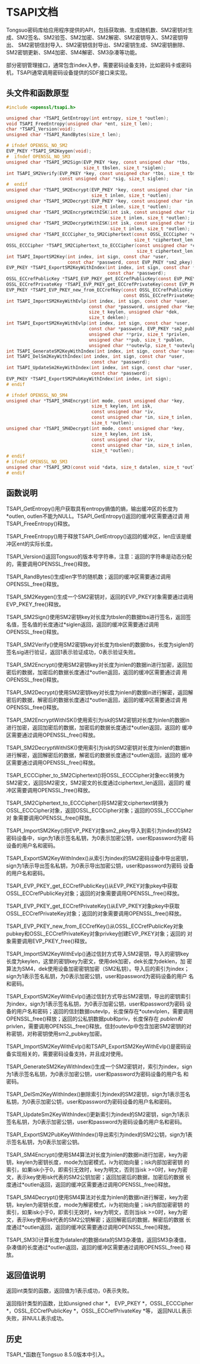 # TSAPI文档

Tongsuo密码库给应用程序提供的API，包括获取熵、生成随机数、SM2密钥对生成、SM2签名、SM2验签、SM2加密、SM2解密、SM2密钥导入、SM2密钥导出、
SM2密钥信封导入、SM2密钥信封导出、SM2密钥生成、SM2密钥删除、SM2密钥更新、SM4加密、SM4解密、SM3杂凑等功能。

部分密钥管理接口，通常包含index入参，需要密码设备支持，比如密码卡或密码机，TSAPI通常调用密码设备提供的SDF接口来实现。

## 头文件和函数原型

```c
#include <openssl/tsapi.h>

unsigned char *TSAPI_GetEntropy(int entropy, size_t *outlen);
void TSAPI_FreeEntropy(unsigned char *ent, size_t len);
char *TSAPI_Version(void);
unsigned char *TSAPI_RandBytes(size_t len);

# ifndef OPENSSL_NO_SM2
EVP_PKEY *TSAPI_SM2Keygen(void);
#  ifndef OPENSSL_NO_SM3
unsigned char *TSAPI_SM2Sign(EVP_PKEY *key, const unsigned char *tbs,
                             size_t tbslen, size_t *siglen);
int TSAPI_SM2Verify(EVP_PKEY *key, const unsigned char *tbs, size_t tbslen,
                    const unsigned char *sig, size_t siglen);
#  endif
unsigned char *TSAPI_SM2Encrypt(EVP_PKEY *key, const unsigned char *in,
                                size_t inlen, size_t *outlen);
unsigned char *TSAPI_SM2Decrypt(EVP_PKEY *key, const unsigned char *in,
                                size_t inlen, size_t *outlen);
unsigned char *TSAPI_SM2EncryptWithISK(int isk, const unsigned char *in,
                                       size_t inlen, size_t *outlen);
unsigned char *TSAPI_SM2DecryptWithISK(int isk, const unsigned char *in,
                                       size_t inlen, size_t *outlen);
unsigned char *TSAPI_ECCCipher_to_SM2Ciphertext(const OSSL_ECCCipher *ecc,
                                                size_t *ciphertext_len);
OSSL_ECCCipher *TSAPI_SM2Ciphertext_to_ECCCipher(const unsigned char *ciphertext,
                                                 size_t ciphertext_len);
int TSAPI_ImportSM2Key(int index, int sign, const char *user,
                       const char *password, const EVP_PKEY *sm2_pkey);
EVP_PKEY *TSAPI_ExportSM2KeyWithIndex(int index, int sign, const char *user,
                                      const char *password);
OSSL_ECCrefPublicKey *TSAPI_EVP_PKEY_get_ECCrefPublicKey(const EVP_PKEY *pkey);
OSSL_ECCrefPrivateKey *TSAPI_EVP_PKEY_get_ECCrefPrivateKey(const EVP_PKEY *pkey);
EVP_PKEY *TSAPI_EVP_PKEY_new_from_ECCrefKey(const OSSL_ECCrefPublicKey *pubkey,
                                            const OSSL_ECCrefPrivateKey *privkey);
int TSAPI_ImportSM2KeyWithEvlp(int index, int sign, const char *user,
                               const char *password, unsigned char *key,
                               size_t keylen, unsigned char *dek,
                               size_t deklen);
int TSAPI_ExportSM2KeyWithEvlp(int index, int sign, const char *user,
                               const char *password, EVP_PKEY *sm2_pubkey,
                               unsigned char **priv, size_t *privlen,
                               unsigned char **pub, size_t *publen,
                               unsigned char **outevlp, size_t *outevlplen);
int TSAPI_GenerateSM2KeyWithIndex(int index, int sign, const char *user, const char *password);
int TSAPI_DelSm2KeyWithIndex(int index, int sign, const char *user,
                                const char *password);
int TSAPI_UpdateSm2KeyWithIndex(int index, int sign, const char *user,
                                const char *password);
EVP_PKEY *TSAPI_ExportSM2PubKeyWithIndex(int index, int sign);
# endif

# ifndef OPENSSL_NO_SM4
unsigned char *TSAPI_SM4Encrypt(int mode, const unsigned char *key,
                                size_t keylen, int isk,
                                const unsigned char *iv,
                                const unsigned char *in, size_t inlen,
                                size_t *outlen);
unsigned char *TSAPI_SM4Decrypt(int mode, const unsigned char *key,
                                size_t keylen, int isk,
                                const unsigned char *iv,
                                const unsigned char *in, size_t inlen,
                                size_t *outlen);
# endif
# ifndef OPENSSL_NO_SM3
unsigned char *TSAPI_SM3(const void *data, size_t datalen, size_t *outlen);
# endif
```

## 函数说明

TSAPI_GetEntropy()用户获取具有entropy熵值的熵，输出缓冲区的长度为*outlen, outlen不能为NULL。TSAPI_GetEntropy()返回的缓冲区需要通过调
用TSAPI_FreeEntropy()释放。

TSAPI_FreeEntropy()用于释放TSAPI_GetEntropy()返回的缓冲区，len应该是缓冲区ent的实际长度。

TSAPI_Version()返回Tongsuo的版本号字符串，注意：返回的字符串是动态分配的，需要调用OPENSSL_free()释放。

TSAPI_RandBytes()生成len字节的随机数；返回的缓冲区需要通过调用OPENSSL_free()释放。

TSAPI_SM2Keygen()生成一个SM2密钥对，返回的EVP_PKEY对象需要通过调用EVP_PKEY_free()释放。

TSAPI_SM2Sign()使用SM2密钥key对长度为tbslen的数据tbs进行签名，返回签名值，签名值的长度通过*siglen返回，返回的缓冲区需要通过调用
OPENSSL_free()释放。

TSAPI_SM2Verify()使用SM2密钥key对长度为tbslen的数据tbs，长度为siglen的签名sig进行验证，返回1表示验证成功，0表示验证失败。

TSAPI_SM2Encrypt()使用SM2密钥key对长度为inlen的数据in进行加密，返回加密后的数据，加密后的数据长度通过*outlen返回，返回的缓冲区需要通过调
用OPENSSL_free()释放。

TSAPI_SM2Decrypt()使用SM2密钥key对长度为inlen的数据in进行解密，返回解密后的数据，解密后的数据长度通过*outlen返回，返回的缓冲区需要通过调
用OPENSSL_free()释放。

TSAPI_SM2EncryptWithISK()使用索引为isk的SM2密钥对长度为inlen的数据in进行加密，返回加密后的数据，加密后的数据长度通过*outlen返回，返回的
缓冲区需要通过调用OPENSSL_free()释放。

TSAPI_SM2DecryptWithISK()使用索引为isk的SM2密钥对长度为inlen的数据in进行解密，返回解密后的数据，解密后的数据长度通过*outlen返回，返回的
缓冲区需要通过调用OPENSSL_free()释放。

TSAPI_ECCCipher_to_SM2Ciphertext()将OSSL_ECCCipher对象ecc转换为SM2密文，返回SM2密文，SM2密文的长度通过ciphertext_len返回，返回的
缓冲区需要调用OPENSSL_free()释放。

TSAPI_SM2Ciphertext_to_ECCCipher()将SM2密文ciphertext转换为OSSL_ECCCipher对象，返回OSSL_ECCCipher对象；返回的OSSL_ECCCipher对
象需要调用OPENSSL_free()释放。

TSAPI_ImportSM2Key()将EVP_PKEY对象sm2_pkey导入到索引为index的SM2密码设备中，sign为1表示签名私钥，为0表示加密公钥，user和password为密
码设备的用户名和密码。

TSAPI_ExportSM2KeyWithIndex()从索引为index的SM2密码设备中导出密钥，sign为1表示导出签名私钥，为0表示导出加密公钥，user和password为密码
设备的用户名和密码。

TSAPI_EVP_PKEY_get_ECCrefPublicKey()从EVP_PKEY对象pkey中获取OSSL_ECCrefPublicKey对象；返回的对象需要调用OPENSSL_free()释放。

TSAPI_EVP_PKEY_get_ECCrefPrivateKey()从EVP_PKEY对象pkey中获取OSSL_ECCrefPrivateKey对象；返回的对象需要调用OPENSSL_free()释放。

TSAPI_EVP_PKEY_new_from_ECCrefKey()从OSSL_ECCrefPublicKey对象pubkey和OSSL_ECCrefPrivateKey对象privkey创建EVP_PKEY对象；返回的
对象需要调用EVP_PKEY_free()释放。

TSAPI_ImportSM2KeyWithEvlp()通过信封方式导入SM2密钥，导入的密钥key长度为keylen，这里的密钥key为密文，使用dek加密，dek长度为deklen，加
密算法为SM4，dek使用设备加密密钥加密（SM2私钥）。导入后的索引为index；sign为1表示签名私钥，为0表示加密公钥，user和password为密码设备的用户
名和密码。

TSAPI_ExportSM2KeyWithEvlp()通过信封方式导出SM2密钥，导出的密钥索引为index，sign为1表示签名私钥，为0表示加密公钥，user和password为密码
设备的用户名和密码；返回的信封数据outevlp，长度保存在*outevlplen，需要调用OPENSSL_free()释放；返回的公私钥数据pub和priv，长度保存在
*publen和*privlen，需要调用OPENSSL_free()释放。信封outevlp中包含加密SM2密钥的对称密钥，对称密钥使用sm2_pubkey加密。

TSAPI_ImportSM2KeyWithEvlp()和TSAPI_ExportSM2KeyWithEvlp()是密码设备实现相关的，需要密码设备支持，并且成对使用。

TSAPI_GenerateSM2KeyWithIndex()生成一个SM2密钥对，索引为index，sign为1表示签名私钥，为0表示加密公钥，user和password为密码设备的用户名
和密码。

TSAPI_DelSm2KeyWithIndex()删除索引为index的SM2密钥，sign为1表示签名私钥，为0表示加密公钥，user和password为密码设备的用户名和密码。

TSAPI_UpdateSm2KeyWithIndex()更新索引为index的SM2密钥，sign为1表示签名私钥，为0表示加密公钥，user和password为密码设备的用户名和密码。

TSAPI_ExportSM2PubKeyWithIndex()导出索引为index的SM2公钥，sign为1表示签名私钥，为0表示加密公钥。

TSAPI_SM4Encrypt()使用SM4算法对长度为inlen的数据in进行加密，key为密钥，keylen为密钥长度，mode为加密模式，iv为初始向量；isk内部加密密钥
的索引，如果isk小于0，即索引无效时，key为明文，否则当isk >=0时，key为密文，表示key使用isk代表的SM2公钥加密；返回加密后的数据，加密后的数据
长度通过*outlen返回，返回的缓冲区需要通过调用OPENSSL_free()释放。

TSAPI_SM4Decrypt()使用SM4算法对长度为inlen的数据in进行解密，key为密钥，keylen为密钥长度，mode为解密模式，iv为初始向量；isk内部加密密钥
的索引，如果isk小于0，即索引无效时，key为明文，否则当isk >=0时，key为密文，表示key使用isk代表的SM2公钥解密；返回解密后的数据，解密后的数据
长度通过*outlen返回，返回的缓冲区需要通过调用OPENSSL_free()释放。

TSAPI_SM3()计算长度为datalen的数据data的SM3杂凑值，返回SM3杂凑值，杂凑值的长度通过*outlen返回，返回的缓冲区需要通过调用OPENSSL_free()
释放。

## 返回值说明

返回int类型的函数，返回值为1表示成功，0表示失败。

返回指针类型的函数，比如unsigned char *， EVP_PKEY *，OSSL_ECCCipher *，OSSL_ECCrefPublicKey *，OSSL_ECCrefPrivateKey *等，
返回NULL表示失败，非NULL表示成功。

## 历史

TSAPI_*函数在Tongsuo 8.5.0版本中引入。
